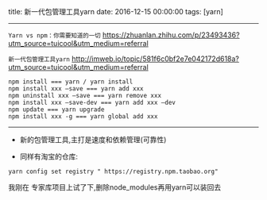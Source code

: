 title: 新一代包管理工具yarn
date: 2016-12-15 00:00:00
tags: [yarn]


---
`Yarn vs npm：你需要知道的一切`
https://zhuanlan.zhihu.com/p/23493436?utm_source=tuicool&utm_medium=referral
 
`新一代包管理工具yarn`
http://imweb.io/topic/581f6c0bf2e7e042172d618a?utm_source=tuicool&utm_medium=referral


```
npm install === yarn / yarn install
npm install xxx —save === yarn add xxx
npm uninstall xxx —save === yarn remove xxx
npm install xxx —save-dev === yarn add xxx —dev
npm update === yarn upgrade
npm install xxx -g === yarn global add xxx
```


---
- 新的包管理工具,主打是速度和依赖管理(可靠性)



- 同样有淘宝的仓库:
```
yarn config set registry " https://registry.npm.taobao.org"
```
我刚在 专家库项目上试了下,删除node_modules再用yarn可以装回去